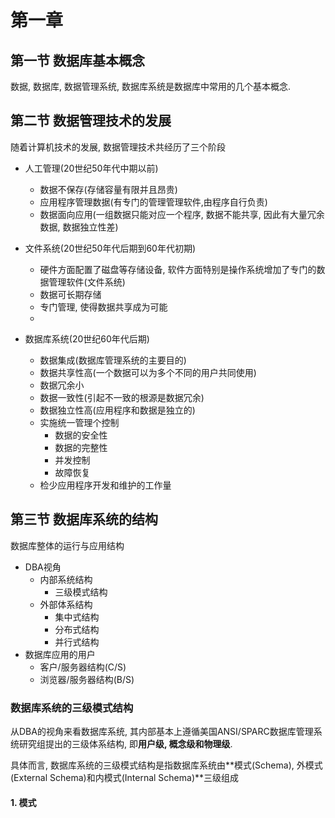 # 第一章

## 第一节 数据库基本概念

数据, 数据库, 数据管理系统, 数据库系统是数据库中常用的几个基本概念. 

## 第二节 数据管理技术的发展

随着计算机技术的发展, 数据管理技术共经历了三个阶段
- 人工管理(20世纪50年代中期以前)
  - 数据不保存(存储容量有限并且昂贵)
  - 应用程序管理数据(有专门的管理管理软件,由程序自行负责)
  - 数据面向应用(一组数据只能对应一个程序, 数据不能共享, 因此有大量冗余数据, 数据独立性差)

- 文件系统(20世纪50年代后期到60年代初期)
  - 硬件方面配置了磁盘等存储设备, 软件方面特别是操作系统增加了专门的数据管理软件(文件系统)
  - 数据可长期存储
  - 专门管理, 使得数据共享成为可能
  - 
- 数据库系统(20世纪60年代后期)
  - 数据集成(数据库管理系统的主要目的)
  - 数据共享性高(一个数据可以为多个不同的用户共同使用)
  - 数据冗余小
  - 数据一致性(引起不一致的根源是数据冗余)
  - 数据独立性高(应用程序和数据是独立的)
  - 实施统一管理个控制
    - 数据的安全性
    - 数据的完整性
    - 并发控制
    - 故障恢复
  - 检少应用程序开发和维护的工作量

## 第三节 数据库系统的结构

数据库整体的运行与应用结构

- DBA视角
  - 内部系统结构
    - 三级模式结构
  - 外部体系结构
    - 集中式结构
    - 分布式结构
    - 并行式结构
- 数据库应用的用户
  - 客户/服务器结构(C/S)
  - 浏览器/服务器结构(B/S)

### 数据库系统的三级模式结构

从DBA的视角来看数据库系统, 其内部基本上遵循美国ANSI/SPARC数据库管理系统研究组提出的三级体系结构, 即**用户级, 概念级和物理级**.

具体而言, 数据库系统的三级模式结构是指数据库系统由**模式(Schema), 外模式(External Schema)和内模式(Internal Schema)**三级组成

#### 1. 模式




